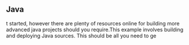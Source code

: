 Java
---

t started, however there are plenty of resources online for building more advanced java projects should you require.This example involves building and deploying Java sources. This should be all you need to ge